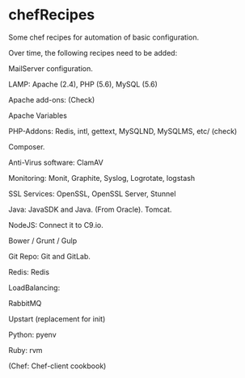 chefRecipes
===========

Some chef recipes for automation of basic configuration.

Over time, the following recipes need to be added:

MailServer configuration.

LAMP:  Apache (2.4), PHP (5.6), MySQL (5.6)

Apache add-ons: (Check)

Apache Variables

PHP-Addons:  Redis, intl, gettext, MySQLND, MySQLMS, etc/ (check)

Composer.

Anti-Virus software:  ClamAV

Monitoring:  Monit, Graphite, Syslog, Logrotate, logstash

SSL Services:  OpenSSL, OpenSSL Server, Stunnel

Java:  JavaSDK and Java. (From Oracle).  Tomcat.

NodeJS:  Connect it to C9.io.

Bower / Grunt / Gulp

Git Repo:  Git and GitLab.

Redis:  Redis

LoadBalancing:

RabbitMQ

Upstart (replacement for init)

Python: pyenv

Ruby: rvm

(Chef:  Chef-client cookbook)
